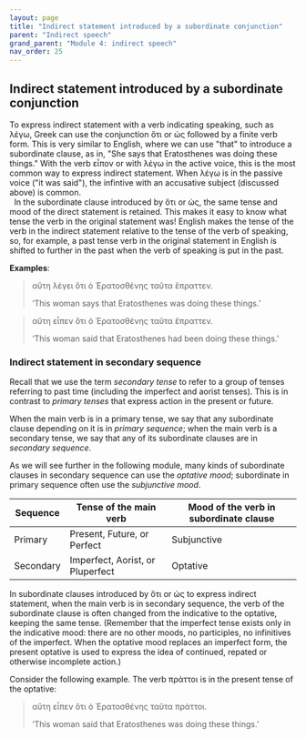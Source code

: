 ```yaml
---
layout: page
title: "Indirect statement introduced by a subordinate conjunction"
parent: "Indirect speech"
grand_parent: "Module 4: indirect speech"
nav_order: 25
---
```


## Indirect statement introduced by a subordinate conjunction


To express indirect statement with a verb indicating speaking, such as λέγω, Greek can use the conjunction ὅτι or ὡς followed by a finite verb form. This is very similar to English, where we can use "that" to introduce a subordinate clause, as in, "She says that Eratosthenes was doing these things."  With the verb εἶπον or with λέγω in the active voice, this is the most common way to express indirect statement. When λέγω is in the passive voice ("it was said"), the infintive with an accusative subject (discussed above) is common.  
 
In the subordinate clause introduced by ὅτι or ὡς, the same tense and mood of the direct statement is retained. This makes it easy to know what tense the verb in the original statement was! English makes the tense of the verb in the indirect statement relative to the tense of the verb of speaking, so, for example, a past tense verb in the original statement in English is shifted to further in the past when the verb of speaking is put in the past.

**Examples**:

> αὕτη λέγει ὅτι ὁ Ἐρατοσθένης ταῦτα ἔπραττεν. 
>
> ‘This woman says that Eratosthenes was doing these things.’  

> αὕτη εἶπεν ὅτι ὁ Ἐρατοσθένης ταῦτα ἔπραττεν.
>
> ‘This woman said that Eratosthenes had been doing these things.’


### Indirect statement in secondary sequence

Recall that we use the term *secondary tense*  to refer to a group of tenses referring to past time (including the imperfect and aorist tenses). This is in contrast to *primary tenses* that express action in the present or future.

When the main verb is in a primary tense, we say that any subordinate clause depending on it is in *primary sequence*; when the main verb is a secondary tense, we say that any of its subordinate clauses are in *secondary sequence*. 


As we will see further in the following module, many kinds of subordinate clauses in secondary sequence can use the *optative mood*; subordinate in primary sequence often use the *subjunctive mood*.


| Sequence | Tense of the main verb | Mood of the verb in subordinate clause |
| --- | --- | ---|
| Primary | Present, Future, or Perfect | Subjunctive |
| Secondary | Imperfect, Aorist, or Pluperfect | Optative |

In subordinate clauses introduced by ὅτι or ὡς to express indirect statement, when the main verb is in secondary sequence, the verb of the subordinate clause is often changed from the indicative to the optative, keeping the same tense. (Remember that the imperfect tense exists only in the indicative mood: there are no other moods, no participles, no infinitives of the imperfect. When the optative mood replaces an imperfect form, the present optative is used to express the idea of continued, repated or otherwise incomplete action.)

Consider the following example. The verb πράττοι is in the present tense of the optative:

> αὕτη εἶπεν ὅτι ὁ Ἐρατοσθένης ταῦτα πράττοι.
> 
> ‘This woman said that Eratosthenes was doing these things.’
